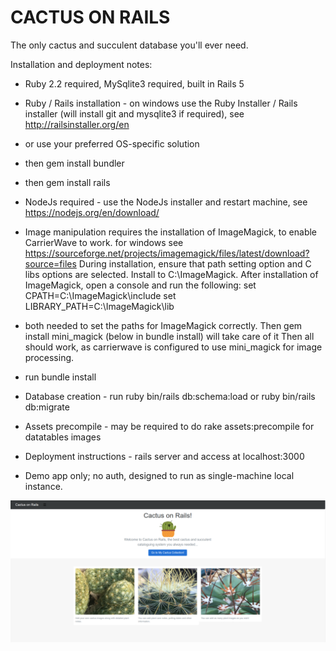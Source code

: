 # CACTUS ON RAILS

The only cactus and succulent database you'll ever need.

Installation and deployment notes:

* Ruby 2.2 required, MySqlite3 required, built in Rails 5

* Ruby / Rails installation - on windows use the Ruby Installer / Rails installer (will install git and mysqlite3 if required), see http://railsinstaller.org/en
* or use your preferred OS-specific solution
* then gem install bundler
* then gem install rails

* NodeJs required - use the NodeJs installer and restart machine, see https://nodejs.org/en/download/

* Image manipulation requires the installation of ImageMagick, to enable CarrierWave to work.
for windows see https://sourceforge.net/projects/imagemagick/files/latest/download?source=files
During installation, ensure that path setting option and C libs options are selected. Install to C:\ImageMagick.
After installation of ImageMagick, open a console and run the following:
 set CPATH=C:\ImageMagick\include
 set LIBRARY_PATH=C:\ImageMagick\lib
- both needed to set the paths for ImageMagick correctly.
Then gem install mini_magick (below in bundle install) will take care of it
Then all should work, as carrierwave is configured to use mini_magick for image processing.

* run bundle install

* Database creation - run ruby bin/rails db:schema:load or ruby bin/rails db:migrate 

* Assets precompile - may be required to do rake assets:precompile for datatables images

* Deployment instructions - rails server and access at localhost:3000

* Demo app only; no auth, designed to run as single-machine local instance.

![Cactus on Rails](app/assets/images/cactus_on_rails.png)